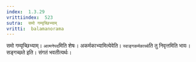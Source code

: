 ```yaml
---
index:  1.3.29
vrittiindex:  523
sutra:  समो गम्यृच्छिभ्याम्
vritti:  balamanorama 
---
```


समो गम्यृच्छिभ्याम्। `आत्मनेपद`मिति शेषः। अकर्मकाभ्यामित्येवेति। `स्वाङ्गकर्मकाच्चे`ति तु निवृत्तमिति भावः। सङ्गच्छते इति। संगतं भवतीत्यर्थः। 

